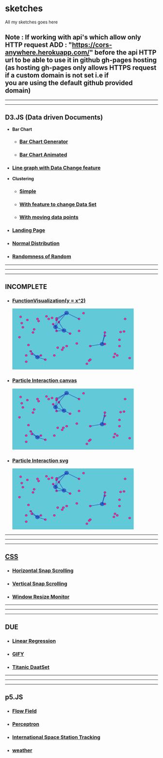 # sketches

All my  sketches goes here

Note : If working with api's which allow only HTTP request
       ADD : "https://cors-anywhere.herokuapp.com/"
          before the api HTTP url to be able to use it in github gh-pages hosting
          (as hosting gh-pages only allows HTTPS request if a custom domain is not set i.e if              
          you are using the default github provided domain)
---
---
---
## D3.JS (Data driven Documents)
 - **Bar Chart**
   - ### [Bar Chart Generator](https://prem-jeet.github.io/sketches/d3/barChart/1.0)
   - ### [Bar Chart Animated](https://prem-jeet.github.io/sketches/d3/barChart/2.0)
 - ### [Line graph with Data Change feature](https://prem-jeet.github.io/sketches/d3/changinglines)
 - **Clustering**
   - ### [Simple](https://prem-jeet.github.io/sketches/d3/clustering/1.0)
   - ### [With feature to change Data Set](https://prem-jeet.github.io/sketches/d3/clustering/2.0)
   - ### [With moving data points](https://prem-jeet.github.io/sketches/d3/clustering/moving_cluster)
 - ### [Landing Page](https://prem-jeet.github.io/sketches/d3/landingPage)
 - ### [Normal Distribution](https://prem-jeet.github.io/sketches/d3/normaldistribution)
 - ### [Randomness of Random](https://prem-jeet.github.io/sketches/d3/randomnessOfRandom)

---
---
---
## INCOMPLETE

  - ### [FunctionVisualization(y = x^2)](https://prem-jeet.github.io/sketches/incomplete/functionVisual)
       <a href="https://prem-jeet.github.io/sketches/incomplete/particle_interaction_svg"><img src="img/particle_interaction_svg.gif" width="400" height="200">
  - ### [Particle Interaction canvas](https://prem-jeet.github.io/sketches/incomplete/particle_moving_interacing)
       <a href="https://prem-jeet.github.io/sketches/incomplete/particle_interaction_svg"><img src="img/particle_interaction_svg.gif" width="400" height="200">
  - ### [Particle Interaction svg](https://prem-jeet.github.io/sketches/incomplete/particle_interaction_svg) 
       <a href="https://prem-jeet.github.io/sketches/incomplete/particle_interaction_svg"><img src="img/particle_interaction_svg.gif" width="400" height="200">
---
---
---
## CSS
  - ### [Horizontal Snap Scrolling](https://prem-jeet.github.io/sketches/css/horizontalSapScroll)
  - ### [Vertical Snap Scrolling](https://prem-jeet.github.io/sketches/css/verticalSnapScrolling)
  - ### [Window Resize Monitor](https://prem-jeet.github.io/sketches/css/windowResizeMonitor)

---
---
---
## DUE
  - ### [Linear Regression](https://prem-jeet.github.io/sketches/due/LinearRegression)
  - ### [GIFY](https://prem-jeet.github.io/sketches/due/gifify)
  - ### [Titanic DaatSet](https://prem-jeet.github.io/sketches/due/titanic)

---
---
---
## p5.JS
  - ### [Flow Field](https://prem-jeet.github.io/sketches/p5/Flow_field)
  - ### [Perceptron](https://prem-jeet.github.io/sketches/p5/perceptron)
  - ### [International Space Station Tracking](https://prem-jeet.github.io/sketches/p5/ISSmap)
  - ### [weather](https://prem-jeet.github.io/sketches/p5/weather)
